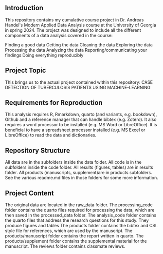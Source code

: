 ## Introduction
This repository contains my cumulative course project in Dr. Andreas Handel's Modern Applied Data Analysis course at the University of Georgia in spring 2024. The project was designed to include all the different components of a data analysis covered in the course:

Finding a good data
Getting the data
Cleaning the data
Exploring the data
Processing the data
Analyzing the data
Reporting/communicating your findings
Doing everything reproducibly


## Project Topic
This brings us to the actual project contained within this repository: CASE DETECTION OF TUBERCULOSIS PATIENTS USING MACHINE-LEARNING

## Requirements for Reproduction
This analysis requires R, Rmarkdown, quarto (and variants, e.g. bookdown), Github and a reference manager that can handle bibtex (e.g. Zotero). It also requires a word processor to be installed (e.g. MS Word or LibreOffice). It is beneficial to have a spreadsheet processor installed (e.g. MS Excel or LibreOffice) to read the data and dictionaries.

## Repository Structure
All data are in the subfolders inside the data folder.
All code is in the subfolders inside the code folder.
All results (figures, tables) are in results folder.
All products (manuscripts, supplement)are in products subfolders.
See the various readme.md files in those folders for some more information.

## Project Content
The original data are located in the raw_data folder.
The processing_code folder contains the quarto files required for processing the data, which are then saved in the processed_data folder.
The analysis_code folder contains the quarto files that address the research questions for this study. They produce figures and tables
The products folder contains the bibtex and CSL style file for references, which are used by the manuscript.
The products/manuscript folder contains the report written in quarto.
The products/supplement folder contains the supplemental material for the manuscript.
The reviews folder contains classmate reviews.

